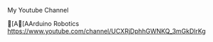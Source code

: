 My Youtube Channel 




[A[AArduino Robotics
https://www.youtube.com/channel/UCXRjDphhGWNKQ_3mGkDlrKg